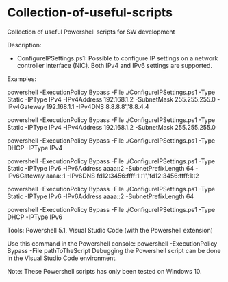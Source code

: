 # Collection-of-useful-scripts
Collection of useful Powershell scripts for SW development

Description: 

- ConfigureIPSettings.ps1: 
Possible to configure IP settings on a network controller interface (NIC). 
Both IPv4 and IPv6 settings are supported.

Examples:

powershell -ExecutionPolicy Bypass -File ./ConfigureIPSettings.ps1 -Type Static -IPType IPv4 -IPv4Address 192.168.1.2 -SubnetMask 255.255.255.0 -IPv4Gateway 192.168.1.1 -IPv4DNS 8.8.8.8','8.8.4.4

powershell -ExecutionPolicy Bypass -File ./ConfigureIPSettings.ps1 -Type Static -IPType IPv4 -IPv4Address 192.168.1.2 -SubnetMask 255.255.255.0 

powershell -ExecutionPolicy Bypass -File ./ConfigureIPSettings.ps1 -Type DHCP -IPType IPv4

powershell -ExecutionPolicy Bypass -File ./ConfigureIPSettings.ps1 -Type Static -IPType IPv6 -IPv6Address aaaa::2 -SubnetPrefixLength 64 -IPv6Gateway aaaa::1 -IPv6DNS fd12:3456:ffff:1::1','fd12:3456:ffff:1::2

powershell -ExecutionPolicy Bypass -File ./ConfigureIPSettings.ps1 -Type Static -IPType IPv6 -IPv6Address aaaa::2 -SubnetPrefixLength 64

powershell -ExecutionPolicy Bypass -File ./ConfigureIPSettings.ps1 -Type DHCP -IPType IPv6

Tools: Powershell 5.1, Visual Studio Code (with the Powershell extension)

Use this command in the Powershell console: powershell -ExecutionPolicy Bypass -File pathToTheScript
Debugging the Powershell script can be done in the Visual Studio Code environment.

Note: These Powershell scripts has only been tested on Windows 10.
